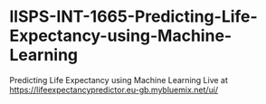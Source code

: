 # llSPS-INT-1665-Predicting-Life-Expectancy-using-Machine-Learning
Predicting Life Expectancy using Machine Learning
Live at https://lifeexpectancypredictor.eu-gb.mybluemix.net/ui/
